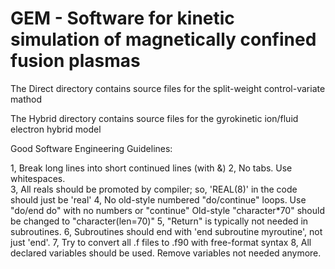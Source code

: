 # GEM - Software for kinetic simulation of magnetically confined fusion plasmas
The Direct directory contains source files for the split-weight control-variate mathod

The Hybrid directory contains source files for the gyrokinetic ion/fluid electron hybrid model

Good Software Engineering Guidelines:

1, Break long lines into short continued lines (with &)
2, No tabs. Use whitespaces.  
3, All reals should be promoted by compiler; so, 'REAL(8)' in the code should just be 'real'
4, No old-style numbered "do/continue" loops. Use "do/end do" with no numbers or "continue"
Old-style "character*70" should be changed to "character(len=70)"
5, "Return" is typically not needed in subroutines.
6, Subroutines should end with 'end subroutine myroutine', not just 'end'.
7, Try to convert all .f files to .f90 with free-format syntax
8, All declared variables should be used. Remove variables not needed anymore. 
